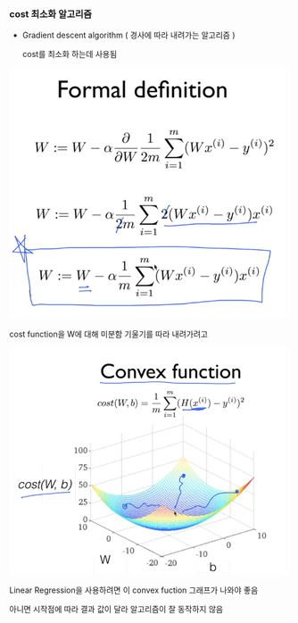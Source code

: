### cost 최소화 알고리즘

* Gradient descent algorithm ( 경사에 따라 내려가는 알고리즘 )

	cost를 최소화 하는데 사용됨 
	
	
![기울기구하기](../image/cost_minimize.png)


cost function을 W에 대해 미분함 기울기를 따라 내려가려고


![convex](../image/convex_function.png)

Linear Regression을 사용하려면 이 convex fuction 그래프가 나와야 좋음 

아니면 시작점에 따라 결과 값이 달라 알고리즘이 잘 동작하지 않음 
